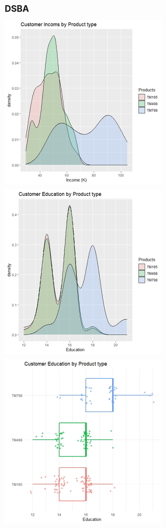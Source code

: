# DSBA


![alt text](https://github.com/ahmad5521/DSBA/blob/master/Data/Project%201-Cardio%20Fitness/Rplot07.jpeg)

![alt text](https://github.com/ahmad5521/DSBA/blob/master/Data/Project%201-Cardio%20Fitness/Rplot09.jpeg)

![alt text](https://github.com/ahmad5521/DSBA/blob/master/Data/Project%201-Cardio%20Fitness/Rplot10.jpeg)

